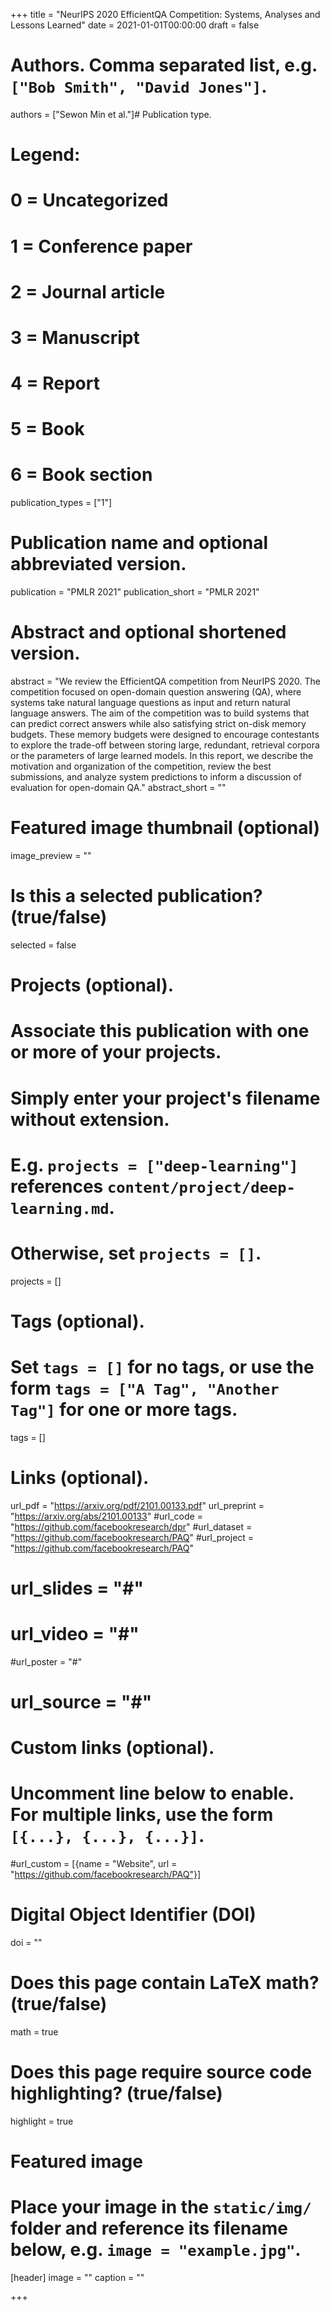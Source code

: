 +++
title = "NeurIPS 2020 EfficientQA Competition: Systems, Analyses and Lessons Learned"
date = 2021-01-01T00:00:00
draft = false

# Authors. Comma separated list, e.g. `["Bob Smith", "David Jones"]`.
authors = ["Sewon Min et al."]# Publication type.
# Legend:
# 0 = Uncategorized
# 1 = Conference paper
# 2 = Journal article
# 3 = Manuscript
# 4 = Report
# 5 = Book
# 6 = Book section
publication_types = ["1"]

# Publication name and optional abbreviated version.
publication = "PMLR 2021"
publication_short = "PMLR 2021"

# Abstract and optional shortened version.
abstract = "We review the EfficientQA competition from NeurIPS 2020. The competition focused on open-domain question answering (QA), where systems take natural language questions as input and return natural language answers. The aim of the competition was to build systems that can predict correct answers while also satisfying strict on-disk memory budgets. These memory budgets were designed to encourage contestants to explore the trade-off between storing large, redundant, retrieval corpora or the parameters of large learned models. In this report, we describe the motivation and organization of the competition, review the best submissions, and analyze system predictions to inform a discussion of evaluation for open-domain QA."
abstract_short = "" 
# Featured image thumbnail (optional)
image_preview = ""

# Is this a selected publication? (true/false)
selected = false

# Projects (optional).
#   Associate this publication with one or more of your projects.
#   Simply enter your project's filename without extension.
#   E.g. `projects = ["deep-learning"]` references `content/project/deep-learning.md`.
#   Otherwise, set `projects = []`.
projects = []

# Tags (optional).
#   Set `tags = []` for no tags, or use the form `tags = ["A Tag", "Another Tag"]` for one or more tags.
tags = []

# Links (optional).
url_pdf = "https://arxiv.org/pdf/2101.00133.pdf"
url_preprint = "https://arxiv.org/abs/2101.00133"
#url_code = "https://github.com/facebookresearch/dpr"
#url_dataset = "https://github.com/facebookresearch/PAQ"
#url_project = "https://github.com/facebookresearch/PAQ"
# url_slides = "#"
# url_video = "#"
#url_poster = "#"
# url_source = "#"

# Custom links (optional).
#   Uncomment line below to enable. For multiple links, use the form `[{...}, {...}, {...}]`.
#url_custom = [{name = "Website", url = "https://github.com/facebookresearch/PAQ"}]

# Digital Object Identifier (DOI)
doi = ""

# Does this page contain LaTeX math? (true/false)
math = true

# Does this page require source code highlighting? (true/false)
highlight = true

# Featured image
# Place your image in the `static/img/` folder and reference its filename below, e.g. `image = "example.jpg"`.
[header]
image = ""
caption = ""

+++

